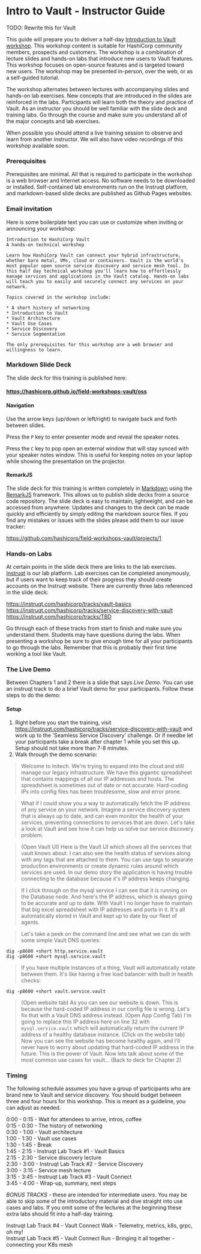 # Intro to Vault - Instructor Guide

TODO:  Rewrite this for Vault


This guide will prepare you to deliver a half-day [Introduction to Vault workshop](https://hashicorp.github.io/field-workshops-vault/oss). This workshop content is suitable for HashiCorp community members, prospects and customers. The workshop is a combination of lecture slides and hands-on labs that introduce new users to Vault features. This workshop focuses on open-source features and is targeted toward new users. The workshop may be presented in-person, over the web, or as a self-guided tutorial.

The workshop alternates between lectures with accompanying slides and hands-on lab exercises. New concepts that are introduced in the slides are reinforced in the labs. Participants will learn both the theory and practice of Vault. As an instructor you should be well familiar with the slide deck and training labs. Go through the course and make sure you understand all of the major concepts and lab exercises.

When possible you should attend a live training session to observe and learn from another instructor. We will also have video recordings of this workshop available soon.

### Prerequisites
Prerequisites are minimal. All that is required to participate in the workshop is a web browser and Internet access. No software needs to be downloaded or installed. Self-contained lab environments run on the Instruqt platform, and markdown-based slide decks are published as Github Pages websites.

### Email invitation
Here is some boilerplate text you can use or customize when inviting or announcing your workshop:

```
Introduction to HashiCorp Vault
A hands-on technical workshop

Learn how HashiCorp Vault can connect your hybrid infrastructure, whether bare metal, VMs, cloud or containers. Vault is the world's most popular open source service discovery and service mesh tool. In this half day technical workshop you'll learn how to effortlessly manage services and applications in the Vault catalog. Hands-on labs will teach you to easily and securely connect any services on your network.

Topics covered in the workshop include:

* A short history of networking
* Introduction to Vault
* Vault Architecture
* Vault Use Cases
* Service Discovery
* Service Segmentation

The only prerequisites for this workshop are a web browser and willingness to learn.
```

### Markdown Slide Deck
The slide deck for this training is published here:

#### https://hashicorp.github.io/field-workshops-vault/oss

#### Navigation
Use the arrow keys (up/down or left/right) to navigate back and forth between slides.

Press the `P` key to enter presenter mode and reveal the speaker notes.

Press the `C` key to pop open an external window that will stay synced with your speaker notes window. This is useful for keeping notes on your laptop while showing the presentation on the projector.

#### RemarkJS
The slide deck for this training is written completely in [Markdown](https://guides.github.com/features/mastering-markdown/) using the [RemarkJS](https://remarkjs.com/#1) framework. This allows us to publish slide decks from a source code repository. The slide deck is easy to maintain, lightweight, and can be accessed from anywhere. Updates and changes to the deck can be made quickly and efficiently by simply editing the markdown source files. If you find any mistakes or issues with the slides please add them to our issue tracker:

https://github.com/hashicorp/field-workshops-vault/projects/1

### Hands-on Labs
At certain points in the slide deck there are links to the lab exercises. [Instruqt](https://instruqt.com/hashicorp) is our lab platform. Lab exercises can be completed anonymously, but if users want to keep track of their progress they should create accounts on the Instruqt website. There are currently three labs referenced in the slide deck:

https://instruqt.com/hashicorp/tracks/vault-basics
https://instruqt.com/hashicorp/tracks/service-discovery-with-vault
https://instruqt.com/hashicorp/tracks/TBD

Go through each of these tracks from start to finish and make sure you understand them. Students may have questions during the labs. When presenting a workshop be sure to give enough time for all your participants to go through the labs. Remember that this is probably their first time working a tool like Vault.

### The Live Demo
Between Chapters 1 and 2 there is a slide that says *Live Demo*. You can use an instruqt track to do a brief Vault demo for your participants. Follow these steps to do the demo:

#### Setup
1. Right before you start the training, visit https://instruqt.com/hashicorp/tracks/service-discovery-with-vault and work up to the 'Seamless Service Discovery' challenge. Or if needbe let your participants take a break after chapter 1 while you set this up. Setup should not take more than 7-8 minutes.
2. Walk through the demo scenario:
> Welcome to Initech. We're trying to expand into the cloud and still manage our legacy infrastructure. We have this gigantic spreadsheet that contains mappings of all our IP addresses and hosts. The spreadsheet is sometimes out of date or not accurate. Hard-coding IPs into config files has been troublesome, slow and error prone.

> What if I could show you a way to automatically fetch the IP address of any service on your network. Imagine a service discovery system that is always up to date, and can even monitor the health of your services, preventing connections to services that are down. Let's take a look at Vault and see how it can help us solve our service discovery problem.

> (Open Vault UI) Here is the Vault UI which shows all the services that vault knows about. I can also see the health status of services along with any tags that are attached to them. You can use tags to separate production environments or create dynamic rules around which services are used. In our demo story the application is having trouble connecting to the database because it's IP address keeps changing.

> If I click through on the mysql service I can see that it is running on the Database node. And here's the IP address, which is always going to be accurate and up to date. With Vault I no longer have to maintain that big excel spreadsheet with IP addresses and ports in it. It's all automatically stored in Vault and kept up to date by our fleet of agents.

> Let's take a peek on the command line and see what we can do with some simple Vault DNS queries:

```
dig -p8600 +short http.service.vault
dig -p8600 +short mysql.service.vault
```

> If you have multiple instances of a thing, Vault will automatically rotate between them. It's like having a free load balancer with built in health checks:

```
dig -p8600 +short vault.service.vault
```

> (Open website tab) As you can see our website is down. This is because the hard-coded IP address in our config file is wrong. Let's fix that with a Vault DNS address instead. (Open App Config Tab) I'm going to replace this IP address here on line 32 with `mysql.service.vault` which will automatically return the current IP address of a healthy database instance. (Click on the website tab) Now you can see the website has become healthy again, and I'll never have to worry about updating that hard-coded IP address in the future. This is the power of Vault. Now lets talk about some of the most common use cases for vault... (Back to deck for Chapter 2)

### Timing
The following schedule assumes you have a group of participants who are brand new to Vault and service discovery. You should budget between three and four hours for this workshop. This is meant as a guideline, you can adjust as needed.

0:00 - 0:15 - Wait for attendees to arrive, intros, coffee  
0:15 - 0:30 - The history of networking  
0:30 - 1:00 - Vault architecture  
1:00 - 1:30 - Vault use cases  
1:30 - 1:45 - Break  
1:45 - 2:15 - Instruqt Lab Track #1 - Vault Basics  
2:15 - 2:30 - Service discovery lecture  
2:30 - 3:00 - Instruqt Lab Track #2 - Service Discovery  
3:00 - 3:15 - Service mesh lecture  
3:15 - 3:45 - Instruqt Lab Track #3 - Vault Connect  
3:45 - 4:00 - Wrap-up, summary, next steps  

*BONUS TRACKS* - these are intended for intermediate users. You may be able to skip some of the introductory material and dive straight into use cases and labs. If you omit some of the lectures at the beginning these extra labs should fit into a half-day training.

Instruqt Lab Track #4 - Vault Connect Walk - Telemetry, metrics, k8s, grpc, oh my!   
Instruqt Lab Track #5 - Vault Connect Run  - Bringing it  all together - connecting your K8s mesh
